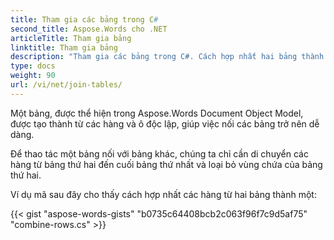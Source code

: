 ```yaml
---
title: Tham gia các bảng trong C#
second_title: Aspose.Words cho .NET
articleTitle: Tham gia bảng
linktitle: Tham gia bảng
description: "Tham gia các bảng trong C#. Cách hợp nhất hai bảng thành một C#."
type: docs
weight: 90
url: /vi/net/join-tables/
---
```


Một bảng, được thể hiện trong Aspose.Words Document Object Model, được tạo thành từ các hàng và ô độc lập, giúp việc nối các bảng trở nên dễ dàng.

Để thao tác một bảng nối với bảng khác, chúng ta chỉ cần di chuyển các hàng từ bảng thứ hai đến cuối bảng thứ nhất và loại bỏ vùng chứa của bảng thứ hai.

Ví dụ mã sau đây cho thấy cách hợp nhất các hàng từ hai bảng thành một:

{{< gist "aspose-words-gists" "b0735c64408bcb2c063f96f7c9d5af75" "combine-rows.cs" >}}

